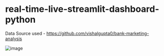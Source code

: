 # real-time-live-streamlit-dashboard-python

Data Source used - https://github.com/vishalgupta0/bank-marketing-analysis

![image](https://user-images.githubusercontent.com/5347322/150425537-6d3cb9c8-764c-4c23-910c-395c520b28cb.png)
